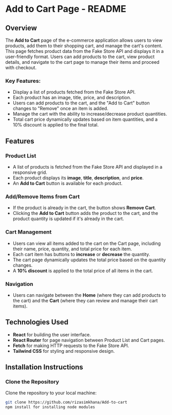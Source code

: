 # Add to Cart Page - README

## Overview

The **Add to Cart** page of the e-commerce application allows users to view products, add them to their shopping cart, and manage the cart's content. This page fetches product data from the Fake Store API and displays it in a user-friendly format. Users can add products to the cart, view product details, and navigate to the cart page to manage their items and proceed with checkout.

### Key Features:
- Display a list of products fetched from the Fake Store API.
- Each product has an image, title, price, and description.
- Users can add products to the cart, and the "Add to Cart" button changes to "Remove" once an item is added.
- Manage the cart with the ability to increase/decrease product quantities.
- Total cart price dynamically updates based on item quantities, and a 10% discount is applied to the final total.

## Features

### Product List
- A list of products is fetched from the Fake Store API and displayed in a responsive grid.
- Each product displays its **image**, **title**, **description**, and **price**.
- An **Add to Cart** button is available for each product.
  
### Add/Remove Items from Cart
- If the product is already in the cart, the button shows **Remove Cart**.
- Clicking the **Add to Cart** button adds the product to the cart, and the product quantity is updated if it's already in the cart.

### Cart Management
- Users can view all items added to the cart on the Cart page, including their name, price, quantity, and total price for each item.
- Each cart item has buttons to **increase** or **decrease** the quantity.
- The cart page dynamically updates the total price based on the quantity changes.
- A **10% discount** is applied to the total price of all items in the cart.

### Navigation
- Users can navigate between the **Home** (where they can add products to the cart) and the **Cart** (where they can review and manage their cart items).

## Technologies Used
- **React** for building the user interface.
- **React Router** for page navigation between Product List and Cart pages.
- **Fetch** for making HTTP requests to the Fake Store API.
- **Tailwind CSS** for styling and responsive design.

## Installation Instructions

### Clone the Repository
Clone the repository to your local machine:

```bash
git clone https://github.com/rizasimkhana/Add-to-cart
npm install for installing node modules

